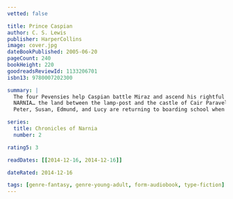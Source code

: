 ```yaml
---
vetted: false

title: Prince Caspian
author: C. S. Lewis
publisher: HarperCollins
image: cover.jpg
dateBookPublished: 2005-06-20
pageCount: 240
bookHeight: 220
goodreadsReviewId: 1133206701
isbn13: 9780007202300

summary: |
  The four Pevensies help Caspian battle Miraz and ascend his rightful throne
  NARNIA… the land between the lamp-post and the castle of Cair Paravel, where animals talk, where magical things happen… and where the adventure begins.
  Peter, Susan, Edmund, and Lucy are returning to boarding school when they are summoned from the dreary train station (by Susan's own magic horn) to return to the land of Narnia—the land where they had ruled as kings and queens and where their help is desperately needed.

series:
  title: Chronicles of Narnia
  number: 2

rating5: 3

readDates: [[2014-12-16, 2014-12-16]]

dateRated: 2014-12-16

tags: [genre-fantasy, genre-young-adult, form-audiobook, type-fiction]
---
```

